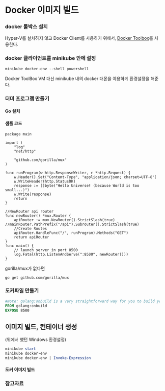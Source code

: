 # Docker 이미지 빌드

### docker 툴박스 설치

[](https://medium.com/@maumribeiro/running-your-own-docker-images-in-minikube-for-windows-ea7383d931f6)
Hyper-V를 설치하지 않고 Docker Client를 사용하기 위해서, [Docker Toolbox](https://github.com/docker/toolbox/releases)를 사용한다.

### docker 클라이언트를 minikube 안에 설정

```
minikube docker-env --shell powershell
```

Docker ToolBox VM 대신 minikube 내의 docker 대몬을 이용하게 환경설정을 해준다.

### 더미 프로그램 만들기

#### Go 설치

[](https://golang.org/doc/install?download=go1.12.4.windows-amd64.msi)

#### 샘플 코드

```
package main

import (
	"log"
	"net/http"

	"github.com/gorilla/mux"
)

func runProgram(w http.ResponseWriter, r *http.Request) {
	w.Header().Set("Content-Type", "application/json; charset=UTF-8")
	w.WriteHeader(http.StatusOK)
	response := []byte("Hello Universe! (because World is too small...)")
	w.Write(response)
	return
}

//NewRouter api router
func newRouter() *mux.Router {
	apiRouter := mux.NewRouter().StrictSlash(true) //mainRouter.PathPrefix("/api").Subrouter().StrictSlash(true)
	//Create Routes
	apiRouter.HandleFunc("/", runProgram).Methods("GET")
	return apiRouter
}
func main() {
	// launch server in port 8500
	log.Fatal(http.ListenAndServe(":8500", newRouter()))
}
```

gorilla/mux가 없다면

```
go get github.com/gorilla/mux
```

### 도커파일 만들기

```dockerfile
#Note: golang:onbuild is a very straightforward way for you to build your own GO app image
FROM golang:onbuild
EXPOSE 8500
```

## 이미지 빌드, 컨테이너 생성

(위에서 했던 Windows 환경설정)

```ps1
minikube start
minikube docker-env
minikube docker-env | Invoke-Expression
```

#### 도커 이미지 빌드



### 참고자료

[](https://medium.com/humanscape-tech/kubernetes-%EB%8F%84%EC%9E%85-%EC%A0%84-minikube-%EC%82%AC%EC%9A%A9%EA%B8%B0-2eb2b6d8e444)


